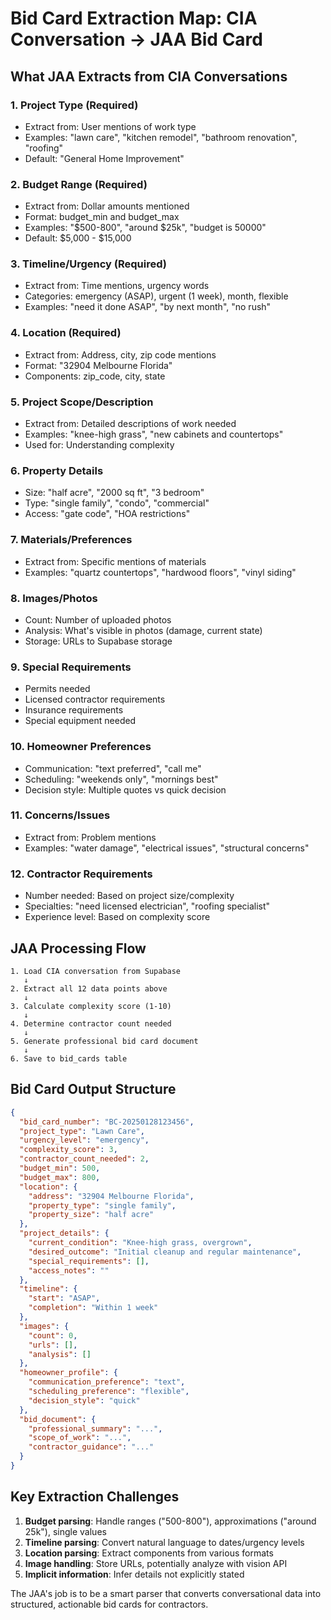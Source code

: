 # Bid Card Extraction Map: CIA Conversation → JAA Bid Card

## What JAA Extracts from CIA Conversations

### 1. **Project Type** (Required)
- Extract from: User mentions of work type
- Examples: "lawn care", "kitchen remodel", "bathroom renovation", "roofing"
- Default: "General Home Improvement"

### 2. **Budget Range** (Required)
- Extract from: Dollar amounts mentioned
- Format: budget_min and budget_max
- Examples: "$500-800", "around $25k", "budget is 50000"
- Default: $5,000 - $15,000

### 3. **Timeline/Urgency** (Required)
- Extract from: Time mentions, urgency words
- Categories: emergency (ASAP), urgent (1 week), month, flexible
- Examples: "need it done ASAP", "by next month", "no rush"

### 4. **Location** (Required)
- Extract from: Address, city, zip code mentions
- Format: "32904 Melbourne Florida"
- Components: zip_code, city, state

### 5. **Project Scope/Description**
- Extract from: Detailed descriptions of work needed
- Examples: "knee-high grass", "new cabinets and countertops"
- Used for: Understanding complexity

### 6. **Property Details**
- Size: "half acre", "2000 sq ft", "3 bedroom"
- Type: "single family", "condo", "commercial"
- Access: "gate code", "HOA restrictions"

### 7. **Materials/Preferences**
- Extract from: Specific mentions of materials
- Examples: "quartz countertops", "hardwood floors", "vinyl siding"

### 8. **Images/Photos**
- Count: Number of uploaded photos
- Analysis: What's visible in photos (damage, current state)
- Storage: URLs to Supabase storage

### 9. **Special Requirements**
- Permits needed
- Licensed contractor requirements
- Insurance requirements
- Special equipment needed

### 10. **Homeowner Preferences**
- Communication: "text preferred", "call me"
- Scheduling: "weekends only", "mornings best"
- Decision style: Multiple quotes vs quick decision

### 11. **Concerns/Issues**
- Extract from: Problem mentions
- Examples: "water damage", "electrical issues", "structural concerns"

### 12. **Contractor Requirements**
- Number needed: Based on project size/complexity
- Specialties: "need licensed electrician", "roofing specialist"
- Experience level: Based on complexity score

## JAA Processing Flow

```
1. Load CIA conversation from Supabase
   ↓
2. Extract all 12 data points above
   ↓
3. Calculate complexity score (1-10)
   ↓
4. Determine contractor count needed
   ↓
5. Generate professional bid card document
   ↓
6. Save to bid_cards table
```

## Bid Card Output Structure

```json
{
  "bid_card_number": "BC-20250128123456",
  "project_type": "Lawn Care",
  "urgency_level": "emergency",
  "complexity_score": 3,
  "contractor_count_needed": 2,
  "budget_min": 500,
  "budget_max": 800,
  "location": {
    "address": "32904 Melbourne Florida",
    "property_type": "single family",
    "property_size": "half acre"
  },
  "project_details": {
    "current_condition": "Knee-high grass, overgrown",
    "desired_outcome": "Initial cleanup and regular maintenance",
    "special_requirements": [],
    "access_notes": ""
  },
  "timeline": {
    "start": "ASAP",
    "completion": "Within 1 week"
  },
  "images": {
    "count": 0,
    "urls": [],
    "analysis": []
  },
  "homeowner_profile": {
    "communication_preference": "text",
    "scheduling_preference": "flexible",
    "decision_style": "quick"
  },
  "bid_document": {
    "professional_summary": "...",
    "scope_of_work": "...",
    "contractor_guidance": "..."
  }
}
```

## Key Extraction Challenges

1. **Budget parsing**: Handle ranges ("500-800"), approximations ("around 25k"), single values
2. **Timeline parsing**: Convert natural language to dates/urgency levels
3. **Location parsing**: Extract components from various formats
4. **Image handling**: Store URLs, potentially analyze with vision API
5. **Implicit information**: Infer details not explicitly stated

The JAA's job is to be a smart parser that converts conversational data into structured, actionable bid cards for contractors.